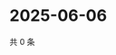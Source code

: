 # 2025-06-06

共 0 条

<!-- BEGIN ZHIHUQUESTIONS -->
<!-- 最后更新时间 Fri Jun 06 2025 16:15:53 GMT+0800 (China Standard Time) -->

<!-- END ZHIHUQUESTIONS -->
